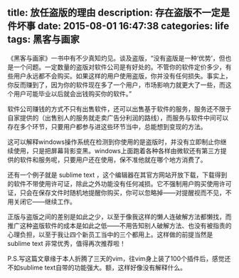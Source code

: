 title: 放任盗版的理由
description: 存在盗版不一定是件坏事
date: 2015-08-01 16:47:38
categories: life
tags: 黑客与画家
---
《黑客与画家》一书中有不少真知灼见。谈及盗版，“没有盗版是一种‘优势’，但也是一个问题。一定数量的盗版对软件公司是有好处的。不管你的软件定价多少，有些用户永远都不会购买。如果这样的用户使用盗版，你并没有任何损失。事实上，你反而赚到了，因为你的软件现在多了一个用户，市场影响力就更大了一些，而这个用户可能毕业以后就会出钱购买你的软件。”

软件公司赚钱的方式不只有出售软件，还可以出售基于软件的服务，服务还不限于自家提供的（出售别人的服务就走卖广告分利润的路线），而服务与软件中间可以存在多个环节，只要用户都参与进这些环节当中，总能想到变现的方法。

这可以解释windows操作系统在检测到你使用的是盗版时，并没有立即制止你继续使用，只是把屏幕背影变黑。windows上面跑着各种各样由微软还有第三方提供的软件和服务呢，只要用户还在使用，保不准他就在哪个地方消费了。

还有一个例子就是 sublime text ，这个编辑器在其官方网站开放下载，下载得到的软件不带使用许可证，除此之外功能没有任何减损。它不强制用户购买使用许可证，只会在保存文件时随机地提醒你购买，你可以忽略掉——对提醒视而不见，不用关闭它——继续工作。

正版与盗版之间的差别是如此之少，以至于像我这样的懒人连破解方法都懒找，而推广这种盗版软件的成本是如此之低——不用告知别人破解方法、也没有被指责的心理负担，以至于我让四个新员工当中的三个都用上。这样做的前提当然是 sublime text 非常优秀，值得再次推荐啦！

P.S.写这篇文章缘于本人折腾了三天的vim，往vim身上装了100个插件后，感觉还不如sublime text自带的功能强大。额，这样好像没有解释什么。